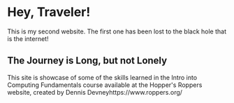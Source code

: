 <html>
<body>

<h1>Hey, Traveler!</h1>

<p>This is my second website. The first one has been lost to the black hole that is the internet!</p>
  
<h2>The Journey is Long, but not Lonely</h2>
  
<p>This site is showcase of some of the skills learned in the Intro into Computing Fundamentals course available at the Hopper's Roppers website, created by Dennis Devney<a>https://www.roppers.org/</a></p>

</body>
</html>
